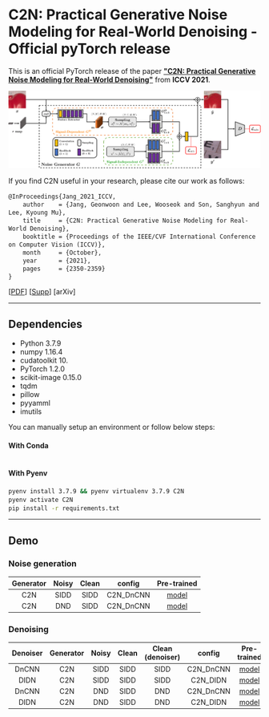 # C2N: Practical Generative Noise Modeling for Real-World Denoising - Official pyTorch release

This is an official PyTorch release of the paper
[**"C2N: Practical Generative Noise Modeling for Real-World Denoising"**](https://openaccess.thecvf.com/content/ICCV2021/papers/Jang_C2N_Practical_Generative_Noise_Modeling_for_Real-World_Denoising_ICCV_2021_paper.pdf)
from **ICCV 2021**.

![architecture](./imgs/architecture.png)

If you find C2N useful in your research, please cite our work as follows:

```
@InProceedings{Jang_2021_ICCV,
    author    = {Jang, Geonwoon and Lee, Wooseok and Son, Sanghyun and Lee, Kyoung Mu},
    title     = {C2N: Practical Generative Noise Modeling for Real-World Denoising},
    booktitle = {Proceedings of the IEEE/CVF International Conference on Computer Vision (ICCV)},
    month     = {October},
    year      = {2021},
    pages     = {2350-2359}
}
```

[[PDF](https://openaccess.thecvf.com/content/ICCV2021/papers/Jang_C2N_Practical_Generative_Noise_Modeling_for_Real-World_Denoising_ICCV_2021_paper.pdf)]
[[Supp](https://openaccess.thecvf.com/content/ICCV2021/supplemental/Jang_C2N_Practical_Generative_ICCV_2021_supplemental.pdf)]
[arXiv]

---

## Dependencies

- Python 3.7.9
- numpy 1.16.4
- cudatoolkit 10.
- PyTorch 1.2.0
- scikit-image 0.15.0
- tqdm
- pillow
- pyyamml
- imutils

You can manually setup an environment or follow below steps:

#### With Conda

```bash

```

#### With Pyenv

```bash
pyenv install 3.7.9 && pyenv virtualenv 3.7.9 C2N
pyenv activate C2N
pip install -r requirements.txt
```

<!-- #### Docker

```

``` -->

---

## Demo

### Noise generation

| Generator | Noisy | Clean |  config   | Pre-trained |
| :-------: | :---: | :---: | :-------: | :---------: |
|    C2N    | SIDD  | SIDD  | C2N_DnCNN |  [model]()  |
|    C2N    |  DND  | SIDD  | C2N_DnCNN |  [model]()  |

### Denoising

| Denoiser | Generator | Noisy | Clean | Clean (denoiser) |  config   | Pre-trained |
| :------: | :-------: | :---: | :---: | :--------------: | :-------: | :---------: |
|  DnCNN   |    C2N    | SIDD  | SIDD  |       SIDD       | C2N_DnCNN |  [model]()  |
|   DIDN   |    C2N    | SIDD  | SIDD  |       SIDD       | C2N_DIDN  |  [model]()  |
|  DnCNN   |    C2N    |  DND  | SIDD  |       DND        | C2N_DnCNN |  [model]()  |
|   DIDN   |    C2N    |  DND  | SIDD  |       DND        | C2N_DIDN  |  [model]()  |
